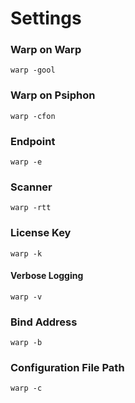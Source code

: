 # Settings
### Warp on Warp
```
warp -gool
```
### Warp on Psiphon
```
warp -cfon
```
### Endpoint
```
warp -e 
```
### Scanner
```
warp -rtt
```
### License Key
```
warp -k
```
#### Verbose Logging
```
warp -v
```
### Bind Address
```
warp -b
```
### Configuration File Path
```
warp -c
```
